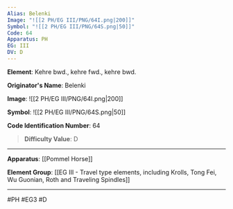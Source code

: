 ```yaml
---
Alias: Belenki
Image: "![[2 PH/EG III/PNG/64I.png|200]]"
Symbol: "![[2 PH/EG III/PNG/64S.png|50]]"
Code: 64
Apparatus: PH
EG: III
DV: D
---
```

**Element**: Kehre bwd., kehre fwd., kehre bwd.

**Originator's Name**: Belenki

**Image**:
![[2 PH/EG III/PNG/64I.png|200]]

**Symbol**:
![[2 PH/EG III/PNG/64S.png|50]]

**Code Identification Number**: 64

>**Difficulty Value**: D

___
**Apparatus**: [[Pommel Horse]]

**Element Group**: [[EG III - Travel type elements, including Krolls, Tong Fei, Wu Guonian, Roth and Traveling Spindles]]
___
#PH #EG3 #D

